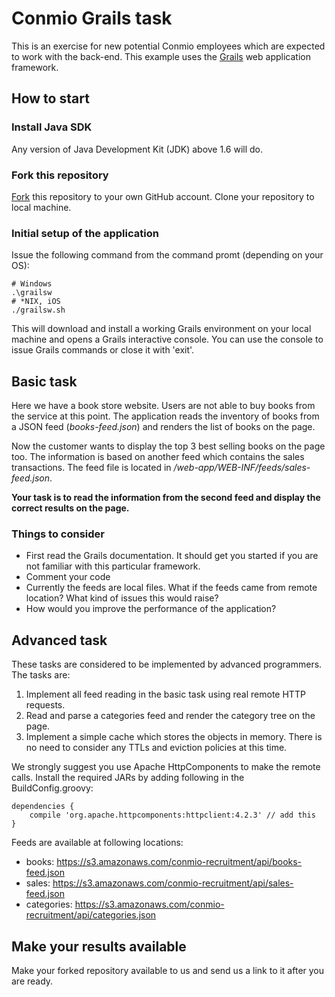 # Conmio Grails task

This is an exercise for new potential Conmio employees which are expected to work with the back-end.
This example uses the [Grails](http://grails.org/) web application framework.

## How to start

### Install Java SDK

Any version of Java Development Kit (JDK) above 1.6 will do.

### Fork this repository

[Fork](https://help.github.com/articles/fork-a-repo) this repository to your own GitHub account.
Clone your repository to local machine.

### Initial setup of the application

Issue the following command from the command promt (depending on your OS):

    # Windows
    .\grailsw
    # *NIX, iOS
    ./grailsw.sh

This will download and install a working Grails environment on your local machine and opens a Grails
interactive console. You can use the console to issue Grails commands or close it with 'exit'.

## Basic task

Here we have a book store website. Users are not able to buy books from the service at this point.
The application reads the inventory of books from a JSON feed (*books-feed.json*)
and renders the list of books on the page.

Now the customer wants to display the top 3 best selling books on the page too. The information
is based on another feed which contains the sales transactions.
The feed file is located in */web-app/WEB-INF/feeds/sales-feed.json*.

**Your task is to read the information from the second feed and display the correct results on the page.**

### Things to consider

* First read the Grails documentation. It should get you started if you are not familiar with this particular framework.
* Comment your code
* Currently the feeds are local files. What if the feeds came from remote location? What kind of issues this would raise?
* How would you improve the performance of the application?

## Advanced task

These tasks are considered to be implemented by advanced programmers. The tasks are:

1. Implement all feed reading in the basic task using real remote HTTP requests.
1. Read and parse a categories feed and render the category tree on the page.
1. Implement a simple cache which stores the objects in memory. There is no need to consider any TTLs and eviction policies at this time.

We strongly suggest you use Apache HttpComponents to make the remote calls. Install the required JARs by adding following in the BuildConfig.groovy:

    dependencies {
        compile 'org.apache.httpcomponents:httpclient:4.2.3' // add this
    }

Feeds are available at following locations:

* books: https://s3.amazonaws.com/conmio-recruitment/api/books-feed.json
* sales: https://s3.amazonaws.com/conmio-recruitment/api/sales-feed.json
* categories: https://s3.amazonaws.com/conmio-recruitment/api/categories.json

## Make your results available

Make your forked repository available to us and send us a link to it after you are ready.